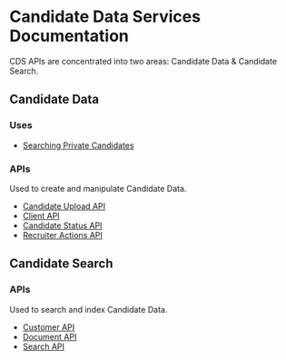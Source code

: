 # Candidate Data Services Documentation

CDS APIs are concentrated into two areas: Candidate Data & Candidate Search.

## Candidate Data
### Uses
* [Searching Private Candidates](/SearchingPrivateCandidates.md)

### APIs
Used to create and manipulate Candidate Data.
* [Candidate Upload API](/UploadAPI.md)
* [Client API](/ClientAPI.md)
* [Candidate Status API](/CandidateStatusAPI.md)
* [Recruiter Actions API](/ActionsAPI.md)

## Candidate Search

### APIs
Used to search and index Candidate Data.
* [Customer API](/CustomerAPI.md)
* [Document API](/DocumentAPI.md)
* [Search API](http://careerbuildersearch.com/docs/candidate)
